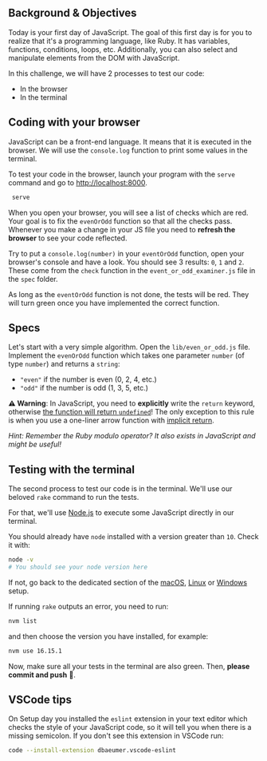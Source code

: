 ## Background & Objectives

Today is your first day of JavaScript. The goal of this first day is for you to realize that it's a programming language, like Ruby. It has variables, functions, conditions, loops, etc. Additionally, you can also select and manipulate elements from the DOM with JavaScript.

In this challenge, we will have 2 processes to test our code:
- In the browser
- In the terminal

## Coding with your browser

JavaScript can be a front-end language. It means that it is executed in the browser. We will use the `console.log` function to print some values in the terminal.

To test your code in the browser, launch your program with the `serve` command and go to [http://localhost:8000](http://localhost:8000).

```bash
 serve
```

When you open your browser, you will see a list of checks which are red. Your goal is to fix the `evenOrOdd` function so that all the checks pass. Whenever you make a change in your JS file you need to **refresh the browser** to see your code reflected.

Try to put a `console.log(number)` in your `eventOrOdd` function, open your browser's console and have a look. You should see 3 results: `0`, `1` and `2`. These come from the `check` function in the `event_or_odd_examiner.js` file in the `spec` folder. 

As long as the `eventOrOdd` function is not done, the tests will be red. They will turn green once you have implemented the correct function.

## Specs

Let's start with a very simple algorithm. Open the `lib/even_or_odd.js` file. Implement the `evenOrOdd` function which takes one parameter `number` (of type `number`) and returns a `string`:

- `"even"` if the number is even (0, 2, 4, etc.)
- `"odd"` if the number is odd (1, 3, 5, etc.)

**⚠️ Warning**: In JavaScript, you need to **explicitly** write the `return` keyword, otherwise [the function will return `undefined`](https://developer.mozilla.org/en-US/docs/Web/JavaScript/Reference/Statements/return#Syntax)! The only exception to this rule is when you use a one-liner arrow function with [implicit return](https://developer.mozilla.org/en-US/docs/Web/JavaScript/Reference/Functions/Arrow_functions#Function_body).

 _Hint: Remember the Ruby modulo operator? It also exists in JavaScript and might be useful!_

## Testing with the terminal

The second process to test our code is in the terminal. We'll use our beloved `rake` command to run the tests.

For that, we'll use [Node.js](https://nodejs.org/en/) to execute some JavaScript directly in our terminal.

You should already have `node` installed with a version greater than `10`. Check it with:

```bash
node -v
# You should see your node version here
```

If not, go back to the dedicated section of the [macOS](https://github.com/lewagon/setup/blob/master/macos.md#nodejs), [Linux](https://github.com/lewagon/setup/blob/master/ubuntu.md#nodejs) or [Windows](https://github.com/lewagon/setup/blob/master/windows.md#nodejs) setup.

If running `rake` outputs an error, you need to run:
```bash
nvm list
```
and then choose the version you have installed, for example:
```bash
nvm use 16.15.1
```

Now, make sure all your tests in the terminal are also green. Then, **please commit and push** 🙏.

## VSCode tips

On Setup day you installed the `eslint` extension in your text editor which checks the style of your JavaScript code, so it will tell you when there is a missing semicolon. If you don't see this extension in VSCode run:

```bash
code --install-extension dbaeumer.vscode-eslint
```
